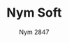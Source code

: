 ---
designer: Cmp Design
description: "Nym%20Soft%20recalls%20the%20outlines%20of%20the%20omonymous%20wooden%20chairs%20collection%2C%20subtly%20accentuating%20and%20enhancing%20its%20comfort.%20Armchair%20with%20steel%20frame%20padded%20with%20polyurethane%20foam%20of%20different%20densities%20and%20swivel%20seat%20with%20automatic%20return%20mechanism."
image_primary: img/Nym-2847_FR-TC621_zoom.jpg
image_secondary: img/Nym-2847_FR-TC621_zoom2.jpg
manufacturer: Pedrali
href: https://www.pedrali.it/en/products/catalog/Armchair-NYM-Soft-2847/
subtitle: Nym 2847
title: Nym Soft
image_thumb: img/Nym_2847_cover.jpg
tags: 
  - pedrali
  - chairs
category: chairs
slug: /manufacturers/pedrali/chairs/cmp-design-nym-soft
---